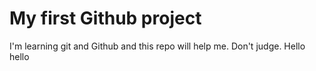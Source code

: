 # My first Github project

I'm learning git and Github and this repo will help me. Don't judge.
Hello hello 